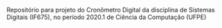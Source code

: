 Repositório para projeto do Cronômetro Digital da disciplina de Sistemas Digitais (IF675), no período 2020.1 de Ciência da Computação (UFPE)

